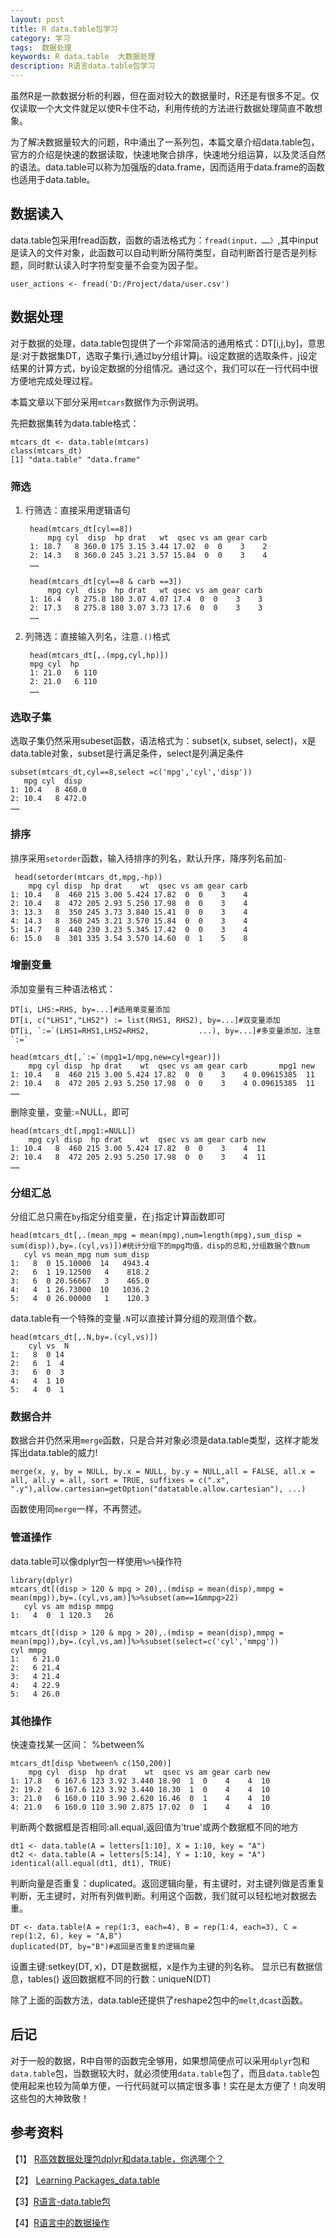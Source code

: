 ```yaml
---
layout: post
title: R data.table包学习
category: 学习
tags:  数据处理        
keywords: R data.table  大数据处理
description: R语言data.table包学习
---
```


虽然R是一款数据分析的利器，但在面对较大的数据量时，R还是有很多不足。仅仅读取一个大文件就足以使R卡住不动，利用传统的方法进行数据处理简直不敢想象。

为了解决数据量较大的问题，R中涌出了一系列包，本篇文章介绍data.table包，官方的介绍是快速的数据读取，快速地聚合排序，快速地分组运算，以及灵活自然的语法。data.table可以称为加强版的data.frame，因而适用于data.frame的函数也适用于data.table。

## 数据读入

data.table包采用fread函数，函数的语法格式为：`fread(input，……）`,其中input是读入的文件对象，此函数可以自动判断分隔符类型，自动判断首行是否是列标题，同时默认读入时字符型变量不会变为因子型。

    user_actions <- fread('D:/Project/data/user.csv')

## 数据处理

对于数据的处理，data.table包提供了一个非常简洁的通用格式：DT[i,j,by]，意思是:对于数据集DT，选取子集行i,通过by分组计算j。i设定数据的选取条件，j设定结果的计算方式，by设定数据的分组情况。通过这个，我们可以在一行代码中很方便地完成处理过程。

本篇文章以下部分采用`mtcars`数据作为示例说明。

先把数据集转为data.table格式：

    mtcars_dt <- data.table(mtcars)
    class(mtcars_dt)
    [1] "data.table" "data.frame"

### 筛选

1. 行筛选：直接采用逻辑语句

        head(mtcars_dt[cyl==8])
            mpg cyl  disp  hp drat   wt  qsec vs am gear carb
        1: 18.7   8 360.0 175 3.15 3.44 17.02  0  0    3    2
        2: 14.3   8 360.0 245 3.21 3.57 15.84  0  0    3    4
        ……

        head(mtcars_dt[cyl==8 & carb ==3])
            mpg cyl  disp  hp drat   wt qsec vs am gear carb
        1: 16.4   8 275.8 180 3.07 4.07 17.4  0  0    3    3
        2: 17.3   8 275.8 180 3.07 3.73 17.6  0  0    3    3
        ……

2. 列筛选：直接输入列名，注意`.()`格式

        head(mtcars_dt[,.(mpg,cyl,hp)])
        mpg cyl  hp
        1: 21.0   6 110
        2: 21.0   6 110
        ……

### 选取子集

选取子集仍然采用subeset函数，语法格式为：subset(x, subset, select)，x是data.table对象，subset是行满足条件，select是列满足条件

    subset(mtcars_dt,cyl==8,select =c('mpg','cyl','disp'))
       mpg cyl  disp
    1: 10.4   8 460.0
    2: 10.4   8 472.0
    ……

### 排序

排序采用`setorder`函数，输入待排序的列名，默认升序，降序列名前加`-`

     head(setorder(mtcars_dt,mpg,-hp))
        mpg cyl disp  hp drat    wt  qsec vs am gear carb
    1: 10.4   8  460 215 3.00 5.424 17.82  0  0    3    4
    2: 10.4   8  472 205 2.93 5.250 17.98  0  0    3    4
    3: 13.3   8  350 245 3.73 3.840 15.41  0  0    3    4
    4: 14.3   8  360 245 3.21 3.570 15.84  0  0    3    4
    5: 14.7   8  440 230 3.23 5.345 17.42  0  0    3    4
    6: 15.0   8  301 335 3.54 3.570 14.60  0  1    5    8

### 增删变量

添加变量有三种语法格式：
  
    DT[i, LHS:=RHS, by=...]#适用单变量添加
    DT[i, c("LHS1","LHS2") := list(RHS1, RHS2), by=...]#双变量添加
    DT[i, `:=`(LHS1=RHS1,LHS2=RHS2,           ...), by=...]#多变量添加，注意`:=`

    head(mtcars_dt[,`:=`(mpg1=1/mpg,new=cyl+gear)])
        mpg cyl disp  hp drat    wt  qsec vs am gear carb       mpg1 new
    1: 10.4   8  460 215 3.00 5.424 17.82  0  0    3    4 0.09615385  11
    2: 10.4   8  472 205 2.93 5.250 17.98  0  0    3    4 0.09615385  11
    ……

删除变量，变量:=NULL，即可

    head(mtcars_dt[,mpg1:=NULL])
        mpg cyl disp  hp drat    wt  qsec vs am gear carb new
    1: 10.4   8  460 215 3.00 5.424 17.82  0  0    3    4  11
    2: 10.4   8  472 205 2.93 5.250 17.98  0  0    3    4  11
    ……

### 分组汇总

分组汇总只需在`by`指定分组变量，在`j`指定计算函数即可

    head(mtcars_dt[,.(mean_mpg = mean(mpg),num=length(mpg),sum_disp = sum(disp)),by=.(cyl,vs)])#统计分组下的mpg均值，disp的总和,分组数据个数num
       cyl vs mean_mpg num sum_disp
    1:   8  0 15.10000  14   4943.4
    2:   6  1 19.12500   4    818.2
    3:   6  0 20.56667   3    465.0
    4:   4  1 26.73000  10   1036.2
    5:   4  0 26.00000   1    120.3

data.table有一个特殊的变量`.N`可以直接计算分组的观测值个数。

    head(mtcars_dt[,.N,by=.(cyl,vs)])
        cyl vs  N
    1:   8  0 14
    2:   6  1  4
    3:   6  0  3
    4:   4  1 10
    5:   4  0  1

### 数据合并

数据合并仍然采用`merge`函数，只是合并对象必须是data.table类型，这样才能发挥出data.table的威力!

    merge(x, y, by = NULL, by.x = NULL, by.y = NULL,all = FALSE, all.x = all, all.y = all, sort = TRUE, suffixes = c(".x", ".y"),allow.cartesian=getOption("datatable.allow.cartesian"), ...)

函数使用同`merge`一样，不再赘述。

### 管道操作

data.table可以像dplyr包一样使用`%>%`操作符

    library(dplyr)
    mtcars_dt[(disp > 120 & mpg > 20),.(mdisp = mean(disp),mmpg = mean(mpg)),by=.(cyl,vs,am)]%>%subset(am==1&mmpg>22)
       cyl vs am mdisp mmpg
    1:   4  0  1 120.3   26

    mtcars_dt[(disp > 120 & mpg > 20),.(mdisp = mean(disp),mmpg = mean(mpg)),by=.(cyl,vs,am)]%>%subset(select=c('cyl','mmpg'))
    cyl mmpg
    1:   6 21.0
    2:   6 21.4
    3:   4 21.4
    4:   4 22.9
    5:   4 26.0


### 其他操作

快速查找某一区间： %between%

    mtcars_dt[disp %between% c(150,200)]
        mpg cyl  disp  hp drat    wt  qsec vs am gear carb new
    1: 17.8   6 167.6 123 3.92 3.440 18.90  1  0    4    4  10
    2: 19.2   6 167.6 123 3.92 3.440 18.30  1  0    4    4  10
    3: 21.0   6 160.0 110 3.90 2.620 16.46  0  1    4    4  10
    4: 21.0   6 160.0 110 3.90 2.875 17.02  0  1    4    4  10

判断两个数据框是否相同:all.equal,返回值为‘true'或两个数据框不同的地方

    dt1 <- data.table(A = letters[1:10], X = 1:10, key = "A")
    dt2 <- data.table(A = letters[5:14], Y = 1:10, key = "A")
    identical(all.equal(dt1, dt1), TRUE)

判断向量是否重复：duplicated。返回逻辑向量，有主键时，对主键列做是否重复判断，无主键时，对所有列做判断。利用这个函数，我们就可以轻松地对数据去重。

    DT <- data.table(A = rep(1:3, each=4), B = rep(1:4, each=3), C = rep(1:2, 6), key = "A,B")
    duplicated(DT, by="B")#返回是否重复的逻辑向量

设置主键:setkey(DT, x)，DT是数据框，x是作为主键的列名称。
显示已有数据信息，tables()
返回数据框不同的行数：uniqueN(DT)

除了上面的函数方法，data.table还提供了reshape2包中的`melt`,`dcast`函数。

## 后记

对于一般的数据，R中自带的函数完全够用，如果想简便点可以采用`dplyr`包和`data.table`包，当数据较大时，就必须使用`data.table`包了，而且`data.table`包使用起来也较为简单方便，一行代码就可以搞定很多事！实在是太方便了！向发明这些包的大神致敬！


## 参考资料

【1】 [R高效数据处理包dplyr和data.table，你选哪个？](http://www.xueqing.tv/cms/article/213)

【2】 [Learning Packages_data.table](http://rstudio-pubs-static.s3.amazonaws.com/84200_1007768f9e0a44929db84461db4859f7.html)

【3】[R语言-data.table包](http://blog.csdn.net/qq_27755195/article/details/50919442)

【4】[R语言中的数据操作](http://westerly-lzh.github.io/cn/2014/05/Using-Data-Table/)
